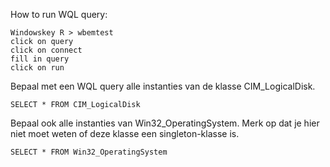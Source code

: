How to run WQL query:

```
Windowskey R > wbemtest
click on query
click on connect
fill in query
click on run
```

Bepaal met een WQL query alle instanties van de klasse CIM_LogicalDisk.

```
SELECT * FROM CIM_LogicalDisk 
```

Bepaal ook alle instanties van Win32_OperatingSystem. Merk op dat je hier niet moet weten of deze klasse een singleton-klasse is.

```
SELECT * FROM Win32_OperatingSystem 
```